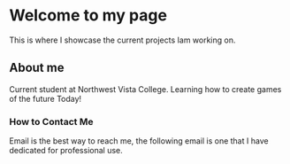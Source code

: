 # Welcome to my page
This is where I showcase the current projects Iam working on.

## About me 
Current student at Northwest Vista College. Learning how to create games of the future Today!

### How to Contact Me
Email is the best way to reach me, the following email is one that I have dedicated for professional use.
